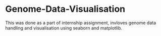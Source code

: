 # Genome-Data-Visualisation

This was done as a part of internship assignment, invloves genome data handling and visualisation using seaborn and matplotlib.
